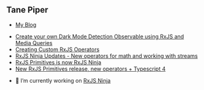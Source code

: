 ## Tane Piper

- [My Blog](https://tane.dev/)

<!-- BLOG-POST-LIST:START -->
- [Create your own Dark Mode Detection Observable using RxJS and Media Queries](https://tane.dev/2021/01/create-your-own-dark-mode-detection-observable-using-rxjs-and-media-queries/)
- [Creating Custom RxJS Operators](https://tane.dev/2021/01/creating-custom-rxjs-operators/)
- [RxJS Ninja Updates - New operators for math and working with streams](https://tane.dev/2021/01/rxjs-ninja-updates-new-operators-for-math-and-working-with-streams/)
- [RxJS Primitives is now RxJS Ninja](https://tane.dev/2020/11/rxjs-primitives-is-now-rxjs-ninja/)
- [New RxJS Primitives release, new operators + Typescript 4](https://tane.dev/2020/11/new-rxjs-primitives-release-new-operators-typescript-4/)
<!-- BLOG-POST-LIST:END -->

- 🔭 I’m currently working on [RxJS Ninja](https://rxjs.ninja)

<!--
**tanepiper/tanepiper** is a ✨ _special_ ✨ repository because its `README.md` (this file) appears on your GitHub profile.

Here are some ideas to get you started:

- 🔭 I’m currently working on ...
- 🌱 I’m currently learning ...
- 👯 I’m looking to collaborate on ...
- 🤔 I’m looking for help with ...
- 💬 Ask me about ...
- 📫 How to reach me: ...
- 😄 Pronouns: ...
- ⚡ Fun fact: ...
-->
